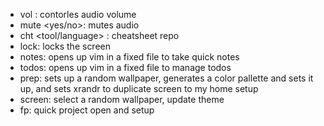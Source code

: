 - vol <volume persantange>: contorles audio volume
- mute <yes/no>: mutes audio
- cht <tool/language> <query>: cheatsheet repo
- lock: locks the screen
- notes: opens up vim in a fixed file to take quick notes
- todos: opens up vim in a fixed file to manage todos
- prep: sets up a random wallpaper, generates a color pallette and sets it up, and sets xrandr to duplicate screen to my home setup
- screen: select a random wallpaper, update theme
- fp: quick project open and setup
